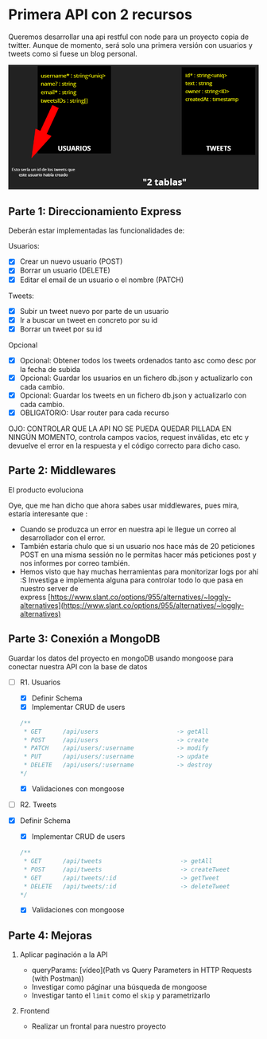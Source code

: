 # Primera API con 2 recursos

Queremos desarrollar una api restful con node para un proyecto copia de twitter. Aunque de momento, será solo una primera versión con usuarios y tweets como si fuese un blog personal.

![Ejercicio](./public/imgs/ejercicio.png)

## Parte 1: Direccionamiento Express
Deberán estar implementadas las funcionalidades de:

Usuarios:
- [x] Crear un nuevo usuario (POST)
- [x] Borrar un usuario (DELETE)
- [x] Editar el email de un usuario o el nombre (PATCH)

Tweets:
- [x] Subir un tweet nuevo por parte de un usuario
- [x] Ir a buscar un tweet en concreto por su id
- [x] Borrar un tweet por su id

Opcional
- [x] Opcional: Obtener todos los tweets ordenados tanto asc como desc por la fecha de subida
- [x] Opcional: Guardar los usuarios en un fichero db.json y actualizarlo con cada cambio.
- [x] Opcional: Guardar los tweets en un fichero db.json y actualizarlo con cada cambio.
- [x] OBLIGATORIO: Usar router para cada recurso

OJO: CONTROLAR QUE LA API NO SE PUEDA QUEDAR PILLADA EN NINGÚN MOMENTO, controla campos vacíos, request inválidas, etc etc y devuelve el error en la respuesta y el código correcto para dicho caso.

## Parte 2: Middlewares

El producto evoluciona

Oye, que me han dicho que ahora sabes usar middlewares, pues mira, estaría interesante que : 

- Cuando se produzca un error en nuestra api le llegue un correo al desarrollador con el error.
- También estaría chulo que si un usuario nos hace más de 20 peticiones POST en una misma sessión no le permitas hacer más peticiones post y nos informes por correo también.
- Hemos visto que hay muchas herramientas para monitorizar logs por ahí :S Investiga e implementa alguna para controlar todo lo que pasa en nuestro server de express [https://www.slant.co/options/955/alternatives/~loggly-alternatives](https://www.slant.co/options/955/alternatives/~loggly-alternatives)

## Parte 3: Conexión a MongoDB

Guardar los datos del proyecto en mongoDB usando mongoose para conectar nuestra API con la base de datos

- [ ] R1. Usuarios
    - [x] Definir Schema
    - [x] Implementar CRUD de users

    ```javascript
    /**
     * GET      /api/users                      -> getAll
     * POST     /api/users                      -> create
     * PATCH    /api/users/:username            -> modify
     * PUT      /api/users/:username            -> update
     * DELETE   /api/users/:username            -> destroy
    */
    ```

    - [x] Validaciones con mongoose

- [ ] R2. Tweets 
- [x] Definir Schema
    - [x] Implementar CRUD de users

    ```javascript
    /**
     * GET      /api/tweets                      -> getAll
     * POST     /api/tweets                      -> createTweet
     * GET      /api/tweets/:id                  -> getTweet
     * DELETE   /api/tweets/:id                  -> deleteTweet
    */
    ```

    - [x] Validaciones con mongoose
## Parte 4: Mejoras 

1. Aplicar paginación a la API
    * queryParams: [vídeo](Path vs Query Parameters in HTTP Requests (with Postman))
    * Investigar como páginar una búsqueda de mongoose
    * Investigar tanto el `limit` como el `skip` y parametrizarlo

2. Frontend
    * Realizar un frontal para nuestro proyecto
